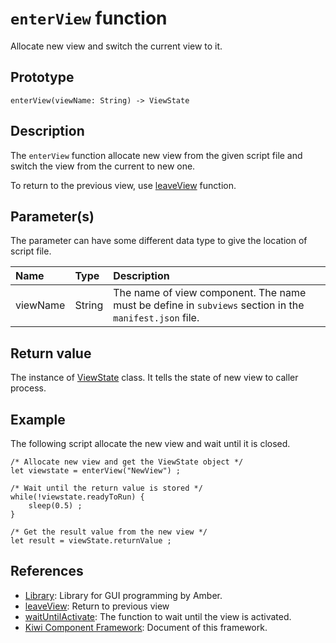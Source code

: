 # `enterView` function
Allocate new view and switch the current view to it.

## Prototype
````
enterView(viewName: String) -> ViewState
````

## Description
The `enterView` function allocate new view from the given script file and switch the view from the current to new one.

To return to the previous view, use [leaveView](https://github.com/steelwheels/KiwiCompnents/blob/master/Document/Function/leaveView.md) function.

## Parameter(s)
The parameter can have some different data type to give the location of script file.

|Name      |Type   |Description                        |
|:--       |:--    |:--                                |
|viewName  |String |The name of view component. The name must be define in `subviews` section in the `manifest.json` file.|

## Return value
The instance of [ViewState](https://github.com/steelwheels/KiwiCompnents/blob/master/Document/Class/ViewState.md) class.
It tells the state of new view to caller process.

## Example
The following script allocate the new view and wait until it is closed.
````
/* Allocate new view and get the ViewState object */
let viewstate = enterView("NewView") ;

/* Wait until the return value is stored */
while(!viewstate.readyToRun) {
    sleep(0.5) ;
}

/* Get the result value from the new view */
let result = viewState.returnValue ;

````

## References
* [Library](https://github.com/steelwheels/KiwiCompnents/blob/master/Document/Library.md): Library for GUI programming by Amber.
* [leaveView](https://github.com/steelwheels/KiwiCompnents/blob/master/Document/Function/leaveView.md): Return to previous view
* [waitUntilActivate](https://github.com/steelwheels/KiwiCompnents/blob/master/Document/Function/waitUntilActivate.md): The function to wait until the view is activated.
* [Kiwi Component Framework](https://github.com/steelwheels/KiwiCompnents): Document of this framework.



